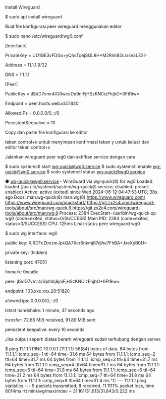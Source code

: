 Install Wireguard

$ sudo apt install wireguard


Buat file konfigurasi peer wireguard menggunakan editor

$ sudo nano /etc/wireguard/wg0.conf


[Interface]

PrivateKey = UO1GE3vFDGa+yQhcTqejSQL8H+M2RlmB2csrsVaLZ2I=

Address = 11.1.1.9/32

DNS = 1.1.1.1



[Peer]

PublicKey = jISdD7vmr4/G0wcoDe9niFjHSzKNCizFhjbO+0FtRiw=

Endpoint = peer.hosts.web.id:51820

AllowedIPs = 0.0.0.0/0,::/0

PersistentKeepalive = 10

Copy dan paste file konfigurasi ke editor

tekan control+o untuk menyimpan konfirmasi tekan y untuk keluar dari editor tekan control+x

Jalankan wireguard peer wg0 dan aktifkan service dengan cara 

$ sudo systemctl start wg-quick@wg0.service
$ sudo systemctl enable wg-quick@wg0.service
$ sudo systemctl status wg-quick@wg0.service

● wg-quick@wg0.service - WireGuard via wg-quick(8) for wg0
     Loaded: loaded (/usr/lib/systemd/system/wg-quick@.service; disabled; preset: enabled)
     Active: active (exited) since Wed 2024-06-12 04:47:53 UTC; 38s ago
       Docs: man:wg-quick(8)
             man:wg(8)
             https://www.wireguard.com/
             https://www.wireguard.com/quickstart/
             https://git.zx2c4.com/wireguard-tools/about/src/man/wg-quick.8
             https://git.zx2c4.com/wireguard-tools/about/src/man/wg.8
    Process: 2384 ExecStart=/usr/bin/wg-quick up wg0 (code=exited, status=0/SUCCESS)
   Main PID: 2384 (code=exited, status=0/SUCCESS)
        CPU: 125ms
Lihat status peer wireguard wg0

$ sudo wg
interface: wg0

  public key: XjRDFcZtmzmJpkQA7Xcr6nkmj87djhe7FhBA+JxeXyB0U=

  private key: (hidden)

  listening port: 47051

  fwmark: 0xca6c



peer: jISdD7vmr4/Gjdhbj8jniFjHSzKNCizFhjbO+0FtRiw=

  endpoint: 103.xxx.xxx.20:51820

  allowed ips: 0.0.0.0/0, ::/0

  latest handshake: 1 minute, 37 seconds ago

  transfer: 72.65 MiB received, 91.89 MiB sent

  persistent keepalive: every 10 seconds

Jika output seperti diatas berarti wireguard sudah terhubung dengan server.

$ ping 11.1.1.1
PING 10.0.0.1 (11.1.1.1) 56(84) bytes of data.
64 bytes from 11.1.1.1: icmp_seq=1 ttl=64 time=31.6 ms
64 bytes from 11.1.1.1: icmp_seq=2 ttl=64 time=31.7 ms
64 bytes from 11.1.1.1: icmp_seq=3 ttl=64 time=31.7 ms
64 bytes from 11.1.1.1: icmp_seq=4 ttl=64 time=31.7 ms
64 bytes from 11.1.1.1: icmp_seq=5 ttl=64 time=31.8 ms
64 bytes from 11.1.1.1: icmp_seq=6 ttl=64 time=31.2 ms
64 bytes from 11.1.1.1: icmp_seq=7 ttl=64 time=31.8 ms
64 bytes from 11.1.1.1: icmp_seq=8 ttl=64 time=31.4 ms
^C
--- 11.1.1.1 ping statistics ---
9 packets transmitted, 8 received, 11.1111% packet loss, time 8014ms
rtt min/avg/max/mdev = 31.161/31.613/31.843/0.222 ms
